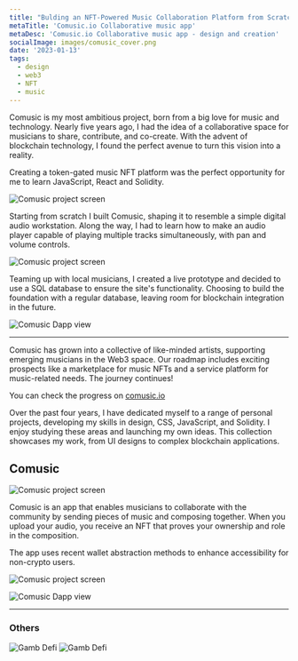 ```yaml
---
title: "Bulding an NFT-Powered Music Collaboration Platform from Scratch"
metaTitle: 'Comusic.io Collaborative music app'
metaDesc: 'Comusic.io Collaborative music app - design and creation'
socialImage: images/comusic_cover.png
date: '2023-01-13'
tags:
  - design
  - web3
  - NFT
  - music
---
```


Comusic is my most ambitious project, born from a big love for music and technology. Nearly five years ago, I had the idea of a collaborative space for musicians to share, contribute, and co-create. With the advent of blockchain technology, I found the perfect avenue to turn this vision into a reality.

Creating a token-gated music NFT platform was the perfect opportunity for me to learn JavaScript, React and Solidity.

![Comusic project screen](/images/ui/comusic/computer1.png "Comusic project screen")

Starting from scratch I built Comusic, shaping it to resemble a simple digital audio workstation. Along the way, I had to learn how to make an audio player capable of playing multiple tracks simultaneously, with pan and volume controls.

![Comusic project screen](/images/ui/comusic/comusic1.png "Comusic project screen")

Teaming up with local musicians, I created a live prototype and decided to use a SQL database to ensure the site's functionality. Choosing to build the foundation with a regular database, leaving room for blockchain integration in the future.

![Comusic Dapp view](/images/ui/comusic/comusic_video.gif)

--- ---

Comusic has grown into a collective of like-minded artists, supporting emerging musicians in the Web3 space. Our roadmap includes exciting prospects like a marketplace for music NFTs and a service platform for music-related needs. The journey continues!


You can check the progress on [comusic.io](http://www.comusic.io)


Over the past four years, I have dedicated myself to a range of personal projects, developing my skills in design, CSS, JavaScript, and Solidity. I enjoy studying these areas and launching my own ideas. This collection showcases my work, from UI designs to complex blockchain applications.



## Comusic

![Comusic project screen](/images/ui/comusic/computer1.png "Comusic project screen")

Comusic is an app that enables musicians to collaborate with the community by sending pieces of music and composing together. When you upload your audio, you receive an NFT that proves your ownership and role in the composition.

The app uses recent wallet abstraction methods to enhance accessibility for non-crypto users.

![Comusic project screen](/images/ui/comusic/comusic1.png "Comusic project screen")

![Comusic Dapp view](/images/ui/comusic/comusic_video.gif)

--- ---

### Others

![Gamb Defi](/images/ui/gamb/teste1.png)
![Gamb Defi](/images/ui/gamb/teste2.png)